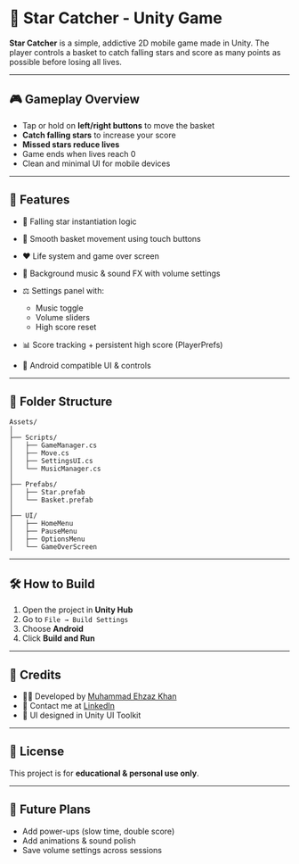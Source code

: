 # 🌟 Star Catcher - Unity Game

**Star Catcher** is a simple, addictive 2D mobile game made in Unity. The player controls a basket to catch falling stars and score as many points as possible before losing all lives.

---

## 🎮 Gameplay Overview

* Tap or hold on **left/right buttons** to move the basket
* **Catch falling stars** to increase your score
* **Missed stars reduce lives**
* Game ends when lives reach 0
* Clean and minimal UI for mobile devices

---

## 🧹 Features

* 🌟 Falling star instantiation logic
* 🧺 Smooth basket movement using touch buttons
* ❤️ Life system and game over screen
* 🎵 Background music & sound FX with volume settings
* ⚖️ Settings panel with:

  * Music toggle
  * Volume sliders
  * High score reset
* 📊 Score tracking + persistent high score (PlayerPrefs)
* 📱 Android compatible UI & controls

---

## 📁 Folder Structure

```
Assets/
│
├── Scripts/
│   ├── GameManager.cs
│   ├── Move.cs
│   ├── SettingsUI.cs
│   └── MusicManager.cs
│
├── Prefabs/
│   ├── Star.prefab
│   └── Basket.prefab
│
├── UI/
│   ├── HomeMenu
│   ├── PauseMenu
│   ├── OptionsMenu
│   └── GameOverScreen
```

---

## 🛠 How to Build

1. Open the project in **Unity Hub**
2. Go to `File → Build Settings`
3. Choose **Android**
4. Click **Build and Run**

---

## 🚀 Credits

* 👨‍💻 Developed by [Muhammad Ehzaz Khan](https://github.com/MuhammadEhzazKhan)
* 🔗 Contact me at [LinkedIn](https://www.linkedin.com/in/ehzaz-21a95a284)
* 🎨 UI designed in Unity UI Toolkit

---

## 📃 License

This project is for **educational & personal use only**. 

---

## 📌 Future Plans 

* Add power-ups (slow time, double score)
* Add animations & sound polish
* Save volume settings across sessions
